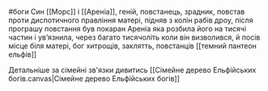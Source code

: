 #боги 
Cин [[Морс]] і [[Ареніа]], геній, повстанець, зрадник, повстав проти диспотичного правління матері, підняв з колін рабів дроу, після програшу повстання був покаран Ареніа яка розбила його на тисячі частин і ув’язнила, через багато тисячоліть коли він визволився, й посів місце біля матері, бог хитрощів, заклятть, повстанців
[[темний пантеон ельфів]]

Детальніше за сімейні зв'язки дивитись [[Сімейне дерево Ельфійських богів.canvas|Сімейне дерево Ельфійських богів]]